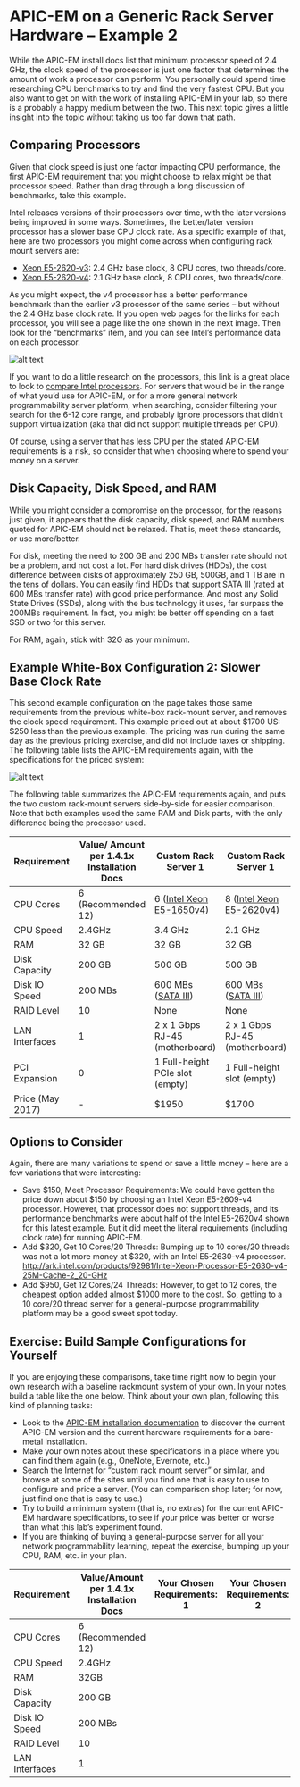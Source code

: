 
# APIC-EM on a Generic Rack Server Hardware – Example 2
While the APIC-EM install docs list that minimum processor speed of 2.4 GHz, the clock speed of the processor is just one factor that determines the amount of work a processor can perform. You personally could spend time researching CPU benchmarks to try and find the very fastest CPU. But you also want to get on with the work of installing APIC-EM in your lab, so there is a probably a happy medium between the two. This next topic gives a little insight into the topic without taking us too far down that path.

## Comparing Processors
Given that clock speed is just one factor impacting CPU performance, the first APIC-EM requirement that you might choose to relax might be that processor speed. Rather than drag through a long discussion of benchmarks, take this example. 

Intel releases versions of their processors over time, with the later versions being improved in some ways. Sometimes, the better/later version processor has a slower base CPU clock rate. As a specific example of that, here are two processors you might come across when configuring rack mount servers are:

- [Xeon E5-2620-v3](https://ark.intel.com/products/83352/Intel-Xeon-Processor-E5-2620-v3-15M-Cache-2_40-GHz): 2.4 GHz base clock, 8 CPU cores, two threads/core. 
- [Xeon E5-2620-v4](https://ark.intel.com/products/92986/Intel-Xeon-Processor-E5-2620-v4-20M-Cache-2_10-GHz): 2.1 GHz base clock, 8 CPU cores, two threads/core.

As you might expect, the v4 processor has a better performance benchmark than the earlier v3 processor of the same series – but without the 2.4 GHz base clock rate. If you open web pages for the links for each processor, you will see a page like the one shown in the next image. Then look for the “benchmarks” item, and you can see Intel’s performance data on each processor.

![alt text](/posts/files/home-lab-network/assets/images/apic-28.png ) 

  
If you want to do a little research on the processors, this link is a great place to look to [compare Intel processors](https://ark.intel.com/Search/FeatureFilter?productType=processors). For servers that would be in the range of what you’d use for APIC-EM, or for a more general network programmability server platform, when searching, consider filtering your search for the 6-12 core range, and probably ignore processors that didn’t support virtualization (aka that did not support multiple threads per CPU).

Of course, using a server that has less CPU per the stated APIC-EM requirements is a risk, so consider that when choosing where to spend your money on a server.

## Disk Capacity, Disk Speed, and RAM
While you might consider a compromise on the processor, for the reasons just given, it appears that the disk capacity, disk speed, and RAM numbers quoted for APIC-EM should not be relaxed. That is, meet those standards, or use more/better.

For disk, meeting the need to 200 GB and 200 MBs transfer rate should not be a problem, and not cost a lot. For hard disk drives (HDDs), the cost difference between disks of approximately 250 GB, 500GB, and 1 TB are in the tens of dollars. You can easily find HDDs that support SATA III (rated at 600 MBs transfer rate) with good price performance. And most any Solid State Drives (SSDs), along with the bus technology it uses, far surpass the 200MBs requirement. In fact, you might be better off spending on a fast SSD or two for this server.

For RAM, again, stick with 32G as your minimum. 

## Example White-Box Configuration 2: Slower Base Clock Rate
This second example configuration on the page takes those same requirements from the previous white-box rack-mount server, and removes the clock speed requirement. This example priced out at about $1700 US: $250 less than the previous example. The pricing was run during the same day as the previous pricing exercise, and did not include taxes or shipping. The following table lists the APIC-EM requirements again, with the specifications for the priced system:

![alt text](/posts/files/home-lab-network/assets/images/apic-29.png ) 


The following table summarizes the APIC-EM requirements again, and puts the two custom rack-mount servers side-by-side for easier comparison. Note that both examples used the same RAM and Disk parts, with the only difference being the processor used. 

| Requirement | Value/ Amount per 1.4.1x Installation Docs | Custom Rack Server 1 | Custom Rack Server 1 |
| --- | --- | --- | --- |
| CPU Cores | 6 (Recommended 12) | 6 ([Intel Xeon E5-1650v4](https://ark.intel.com/products/92994/Intel-Xeon-Processor-E5-1650-v4-15M-Cache-3_60-GHz)) | 8 ([Intel Xeon E5-2620v4](https://ark.intel.com/products/92986/Intel-Xeon-Processor-E5-2620-v4-20M-Cache-2_10-GHz)) | 
| CPU Speed | 2.4GHz | 3.4 GHz | 2.1 GHz | 
| RAM | 32 GB | 32 GB | 32 GB | 
| Disk Capacity | 200 GB | 500 GB | 500 GB |
| Disk IO Speed | 200 MBs | 600 MBs ([SATA III](https://kb.sandisk.com/app/answers/detail/a_id/8142/~/difference-between-sata-i%2C-sata-ii-and-sata-iii))  | 600 MBs ([SATA III](https://kb.sandisk.com/app/answers/detail/a_id/8142/~/difference-between-sata-i%2C-sata-ii-and-sata-iii)) |
| RAID Level | 	10 | None | None |
| LAN Interfaces | 1 | 	2 x 1 Gbps RJ-45 (motherboard) | 2 x 1 Gbps RJ-45 (motherboard) |
| PCI Expansion	| 0 |  1 Full-height PCIe slot (empty)	| 1 Full-height slot (empty)|
| Price (May 2017) | - | $1950 | $1700|

## Options to Consider 
Again, there are many variations to spend or save a little money – here are a few variations that were interesting:

- Save $150, Meet Processor Requirements: We could have gotten the price down about $150 by choosing an Intel Xeon E5-2609-v4 processor. However, that processor does not support threads, and its performance benchmarks were about half of the Intel E5-2620v4 shown for this latest example. But it did meet the literal requirements (including clock rate) for running APIC-EM.
- Add $320, Get 10 Cores/20 Threads: Bumping up to 10 cores/20 threads was not a lot more money at $320, with an Intel E5-2630-v4 processor. http://ark.intel.com/products/92981/Intel-Xeon-Processor-E5-2630-v4-25M-Cache-2_20-GHz
- Add $950, Get 12 Cores/24 Threads: However, to get to 12 cores, the cheapest option added almost $1000 more to the cost. So, getting to a 10 core/20 thread server for a general-purpose programmability platform may be a good sweet spot today.


## Exercise: Build Sample Configurations for Yourself
If you are enjoying these comparisons, take time right now to begin your own research with a baseline rackmount system of your own. In your notes, build a table like the one below. Think about your own plan, following this kind of planning tasks: 

- Look to the [APIC-EM installation documentation](http://demand.cisco.com/APIC-EM_VM?elqTrackId=c4e8000f357c4ec2a841c7a581a3f377&elq=00000000000000000000000000000000&elqaid=5108&elqat=2&elqCampaignId=) to discover the current APIC-EM version and the current hardware requirements for a bare-metal installation. 
- Make your own notes about these specifications in a place where you can find them again (e.g., OneNote, Evernote, etc.)
- Search the Internet for “custom rack mount server” or similar, and browse at some of the sites until you find one that is easy to use to configure and price a server. (You can comparison shop later; for now, just find one that is easy to use.)
- Try to build a minimum system (that is, no extras) for the current APIC-EM hardware specifications, to see if your price was better or worse than what this lab’s experiment found.
- If you are thinking of buying a general-purpose server for all your network programmability learning, repeat the exercise, bumping up your CPU, RAM, etc. in your plan.


| Requirement	| Value/Amount per 1.4.1x Installation Docs | 	Your Chosen Requirements: 1	 | Your Chosen Requirements: 2 | 
|---|---|---|---|
| CPU Cores | 	6 (Recommended 12)	|  |  |	
| CPU Speed | 	2.4GHz			|  |  |	
| RAM	| 32GB		|  |  |		
| Disk Capacity	| 200 GB		|  |  |		
| Disk IO Speed |	200 MBs		|  |  |		
| RAID Level	| 10		|  |  |		
| LAN Interfaces |	1	| 	|  |  |	
	


